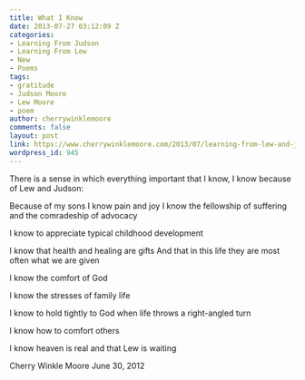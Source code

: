 ```yaml
---
title: What I Know
date: 2013-07-27 03:12:09 Z
categories:
- Learning From Judson
- Learning From Lew
- New
- Poems
tags:
- gratitude
- Judson Moore
- Lew Moore
- poem
author: cherrywinklemoore
comments: false
layout: post
link: https://www.cherrywinklemoore.com/2013/07/learning-from-lew-and-judson-poem-what-i-know/
wordpress_id: 945
---
```


There is a sense in which everything important that I know, I know because of Lew and Judson:

Because of my sons I know pain and joy
I know the fellowship of suffering
and the comradeship of advocacy

I know to appreciate typical childhood development

I know that health and healing are gifts
And that in this life they are most often what we are given

I know the comfort of God

I know the stresses of family life

I know to hold tightly to God
when life throws a right-angled turn

I know how to comfort others

I know heaven is real and that Lew is waiting

Cherry Winkle Moore
June 30, 2012
